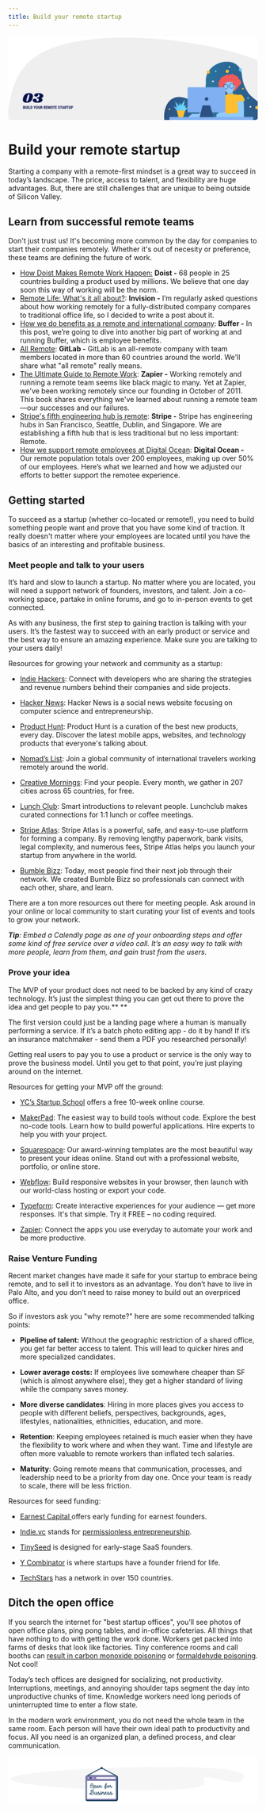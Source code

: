 ```yaml
---
title: Build your remote startup
---
```


![Build your remote startup](./assets/header-illustrations/3.png)

# Build your remote startup

Starting a company with a remote-first mindset is a great way to succeed in today’s landscape. The price, access to talent, and flexibility are huge advantages. But, there are still challenges that are unique to being outside of Silicon Valley.

<ClientOnly>
  <Tweet id="973984750745595920" :options="{ conversation: 'none' }" />
</ClientOnly>

## Learn from successful remote teams
Don't just trust us! It's becoming more common by the day for companies to start their companies remotely. Whether it's out of necesity or preference, these teams are defining the future of work. 

- [How Doist Makes Remote Work Happen:](https://doist.com/blog/how-doist-works-remote/) **Doist -** 68 people in 25 countries building a product used by millions. We believe that one day soon this way of working will be the norm.
- [Remote Life: What's it all about?](https://www.invisionapp.com/inside-design/remote-life-whats-it-all-about/): **Invision -** I’m regularly asked questions about how working remotely for a fully-distributed company compares to traditional office life, so I decided to write a post about it.
- [How we do benefits as a remote and international company](https://open.buffer.com/benefits-remote-company/?utm_content=buffer5768a&utm_medium=buffer_social&utm_source=twitter&utm_campaign=buffer_updates): **Buffer -** In this post, we’re going to dive into another big part of working at and running Buffer, which is employee benefits.
- [All Remote](https://about.gitlab.com/company/culture/all-remote/): **GitLab -** GitLab is an all-remote company with team members located in more than 60 countries around the world. We'll share what "all remote" really means.
- [The Ultimate Guide to Remote Work](https://zapier.com/learn/remote-work/): **Zapier -** Working remotely and running a remote team seems like black magic to many. Yet at Zapier, we've been working remotely since our founding in October of 2011. This book shares everything we've learned about running a remote team—our successes and our failures.
- [Stripe's fifth engineering hub is remote](https://stripe.com/en-it/blog/remote-hub): **Stripe -** Stripe has engineering hubs in San Francisco, Seattle, Dublin, and Singapore. We are establishing a fifth hub that is less traditional but no less important: Remote.
- [How we support remote employees at Digital Ocean](emoteworkencyclopedia.com): **Digital Ocean -** Our remote population totals over 200 employees, making up over 50% of our employees. Here’s what we learned and how we adjusted our efforts to better support the remotee experience.

## Getting started

To succeed as a startup (whether co-located or remote!), you need to build something people want and prove that you have some kind of traction. It really doesn't matter where your employees are located until you have the basics of an interesting and profitable business.  

<ClientOnly>
  <Tweet id="1157146858617069569" :options="{ conversation: 'none' }" />
</ClientOnly>

### Meet people and talk to your users

It’s hard and slow to launch a startup. No matter where you are located, you will need a support network of founders, investors, and talent. Join a co-working space, partake in online forums, and go to in-person events to get connected.

As with any business, the first step to gaining traction is talking with your users. It’s the fastest way to succeed with an early product or service and the best way to ensure an amazing experience. Make sure you are talking to your users daily!

Resources for growing your network and community as a startup:

- [Indie Hackers](https://www.indiehackers.com/): Connect with developers who are sharing the strategies and revenue numbers behind their companies and side projects.

- [Hacker News](https://news.ycombinator.com): Hacker News is a social news website focusing on computer science and entrepreneurship.

- [Product Hunt](https://www.producthunt.com): Product Hunt is a curation of the best new products, every day. Discover the latest mobile apps, websites, and technology products that everyone's talking about.

- [Nomad’s List](https://nomadlist.com): Join a global community of international travelers working remotely around the world.

- [Creative Mornings](https://creativemornings.com/): Find your people. Every month, we gather in 207 cities across 65 countries, for free.

- [Lunch Club](https://lunchclub.ai/): Smart introductions to relevant people. Lunchclub makes curated connections for 1:1 lunch or coffee meetings.

- [Stripe Atlas](https://stripe.com/atlas): Stripe Atlas is a powerful, safe, and easy-to-use platform for forming a company. By removing lengthy paperwork, bank visits, legal complexity, and numerous fees, Stripe Atlas helps you launch your startup from anywhere in the world.

- [Bumble Bizz](https://bumble.com/bizz): Today, most people find their next job through their network. We created Bumble Bizz so professionals can connect with each other, share, and learn.

There are a ton more resources out there for meeting people. Ask around in your online or local community to start curating your list of events and tools to grow your network. 

_**Tip**: Embed a Calendly page as one of your onboarding steps and offer some kind of free service over a video call. It’s an easy way to talk with more people, learn from them, and gain trust from the users._

### Prove your idea

The MVP of your product does not need to be backed by any kind of crazy technology. It’s just the simplest thing you can get out there to prove the idea and get people to pay you.\*\* \*\*

The first version could just be a landing page where a human is manually performing a service. If it’s a batch photo editing app - do it by hand! If it’s an insurance matchmaker - send them a PDF you researched personally!

Getting real users to pay you to use a product or service is the only way to prove the business model. Until you get to that point, you’re just playing around on the internet.

Resources for getting your MVP off the ground:

- [YC’s Startup School](https://www.startupschool.org/) offers a free 10-week online course.

- [MakerPad](https://www.makerpad.co/): The easiest way to build tools without code. Explore the best no-code tools. Learn how to build powerful applications. Hire experts to help you with your project.

- [Squarespace](https://www.squarespace.com/): Our award-winning templates are the most beautiful way to present your ideas online. Stand out with a professional website, portfolio, or online store.

- [Webflow](https://webflow.com): Build responsive websites in your browser, then launch with our world-class hosting or export your code.

- [Typeform](https://www.typeform.com): Create interactive experiences for your audience — get more responses. It's that simple. Try it FREE – no coding required.

- [Zapier](https://zapier.com): Connect the apps you use everyday to automate your work and be more productive.

<ClientOnly>
  <Tweet id="647463951404417024" />
</ClientOnly>

### Raise Venture Funding

Recent market changes have made it safe for your startup to embrace being remote, and to sell it to investors as an advantage. You don’t have to live in Palo Alto, and you don’t need to raise money to build out an overpriced office. 

So if investors ask you "why remote?" here are some recommended talking points:

- **Pipeline of talent:** Without the geographic restriction of a shared office, you get far better access to talent. This will lead to quicker hires and more specialized candidates.

- **Lower average costs:** If employees live somewhere cheaper than SF (which is almost anywhere else), they get a higher standard of living while the company saves money.

- **More diverse candidates**: Hiring in more places gives you access to people with different beliefs, perspectives, backgrounds, ages, lifestyles, nationalities, ethnicities, education, and more.

- **Retention**: Keeping employees retained is much easier when they have the flexibility to work where and when they want. Time and lifestyle are often more valuable to remote workers than inflated tech salaries.

- **Maturity**: Going remote means that communication, processes, and leadership need to be a priority from day one. Once your team is ready to scale, there will be less friction.

<ClientOnly>
  <Tweet id="1053064166825586689" />
</ClientOnly>

Resources for seed funding:

- [Earnest Capital ](https://earnestcapital.com/)offers early funding for earnest founders.

- [Indie.vc](https://www.indie.vc/) stands for [permissionless entrepreneurship](https://medium.com/strong-words/permissionless-entrepreneurship-df80dd8fb6c5).

- [TinySeed](https://tinyseed.com/) is designed for early-stage SaaS founders.

- [Y Combinator](https://www.ycombinator.com/) is where startups have a founder friend for life.

- [TechStars](https://www.techstars.com/) has a network in over 150 countries.

## Ditch the open office

If you search the internet for "best startup offices", you’ll see photos of open office plans, ping pong tables, and in-office cafeterias. All things that have nothing to do with getting the work done. Workers get packed into farms of desks that look like factories. Tiny conference rooms and call booths can [result in carbon monoxide poisoning](https://www.nytimes.com/2019/05/06/health/conference-room-air.html) or [formaldehyde poisoning](https://techcrunch.com/2019/10/14/wework-pulls-thousands-of-phone-booths-out-of-service-over-formaldehyde-scare/). Not cool!

<ClientOnly>
  <Tweet id="1175156149047312384" />
</ClientOnly>

Today’s tech offices are designed for socializing, not productivity. Interruptions, meetings, and annoying shoulder taps segment the day into unproductive chunks of time. Knowledge workers need long periods of uninterrupted time to enter a flow state.

In the modern work environment, you do not need the whole team in the same room. Each person will have their own ideal path to productivity and focus. All you need is an organized plan, a defined process, and clear communication.

![Divider illustration - "Open for business"](./assets/divider-illustrations/divider-10.png)

